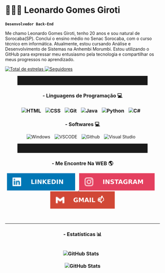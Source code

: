 # 👨🏼‍💻 Leonardo Gomes Giroti

**`Desenvolvedor Back-End`**

Me chamo Leonardo Gomes Giroti, tenho 20 anos e sou natural de Sorocaba(SP). Concluí o ensino médio no Senac Sorocaba, com o curso técnico em informática. Atualmente, estou cursando Análise e Desenvolvimento de Sistemas na Anhembi Morumbi. Estou utilizando o GitHub para expressar meu entusiasmo pela tecnologia e compartilhar os meus progressos no aprendizado.

<p align="left">
    <a href="https://github.com/Leonardo4u?tab=repositories&sort=stargazers">
        <img 
            alt="Total de estrelas" 
            title="Total de estrelas GitHub" 
            src="https://custom-icon-badges.demolab.com/github/stars/Leonardo4u?color=55960c&style=for-the-badge&labelColor=488207&logo=star&label=estrelas&timestamp=1710000000"
        />
    </a>
    <a href="https://github.com/Leonardo4u?tab=followers">
        <img 
            alt="Seguidores" 
            title="Me siga no GitHub" 
            src="https://custom-icon-badges.demolab.com/github/followers/Leonardo4u?color=236ad3&labelColor=1155ba&style=for-the-badge&logo=github&label=Seguidores&logoColor=white&timestamp=1710000000"
        />
    </a>
</p>

<hr style="height: 30px; margin: 0 40px">

<h3 align= center> - Linguagens de Programação  💻 <h3/>


<p align="center">
    <img 
        alt="HTML"
        title="HTML" 
        width="30px" 
        style="padding-right: 10px;"
        src="https://cdn.jsdelivr.net/gh/devicons/devicon@latest/icons/html5/html5-original.svg" 
    />
    <img 
        alt="CSS" 
        title="CSS"
        width="30px" 
        style="padding-right: 10px;"
        src="https://cdn.jsdelivr.net/gh/devicons/devicon@latest/icons/css3/css3-original.svg" 
    />
    <img 
        alt="Git" 
        title="Git"
        width="30px" 
        style="padding-right: 10px;"
        src="https://cdn.jsdelivr.net/gh/devicons/devicon@latest/icons/git/git-original.svg" 
    />
    <img 
        alt="Java" 
        title="Java"
        width="30px" 
        style="padding-right: 10px;"
        src="https://www.vectorlogo.zone/logos/java/java-icon.svg" 
    />
    <img 
        alt="Python" 
        title="Python"
        width="30px" 
        style="padding-right: 10px;"
        src="https://cdn.jsdelivr.net/gh/devicons/devicon@latest/icons/python/python-original.svg" 
    />
    <img 
        alt="C#"
        title="C#" 
        width="30px" 
        style="padding-right: 10px;"
        src="https://cdn.jsdelivr.net/gh/devicons/devicon@latest/icons/csharp/csharp-original.svg" 
    />
</p>

<h3 align="center">- Softwares  💻 </h3>

<p align="center">
    <img 
        alt="Windows"
        title="Windows" 
        width="30px" 
        style="padding-right: 10px;"
        src="https://camo.githubusercontent.com/00b43e96e45231a05c92a71df4db676f1fe1370f6bee5528eac8b3fc1fc2f8de/68747470733a2f2f63646e2e6a7364656c6976722e6e65742f67682f64657669636f6e732f64657669636f6e2f69636f6e732f77696e646f7773382f77696e646f7773382d6f726967696e616c2e737667" 
    />
        <img 
        alt="VSCODE"
        title="VSCODE" 
        width="30px" 
        style="padding-right: 10px;"
        src="https://camo.githubusercontent.com/f39f203ca1defeb47e3505ef9044d3303c038c60de7e67f6c229992602e59128/68747470733a2f2f63646e2e6a7364656c6976722e6e65742f67682f64657669636f6e732f64657669636f6e2f69636f6e732f7673636f64652f7673636f64652d6f726967696e616c2e737667" 
    />
        <img 
        alt="Github"
        title="Github" 
        width="30px" 
        style="padding-right: 10px;"
        src="https://camo.githubusercontent.com/dbe4ba9617b5f2b9c3c12682ab9b2c687078af1cd25a2f545461157d8e1e7401/68747470733a2f2f736b696c6c69636f6e732e6465762f69636f6e733f693d676974687562"
    />
        <img 
        alt="Visual Studio"
        title="Visual Studio" 
        width="30px" 
        style="padding-right: 10px;"
        src="https://cdn.jsdelivr.net/gh/devicons/devicon@latest/icons/visualstudio/visualstudio-original.svg"
    />

<hr style="height: 30px; margin: 0 40px">


<h3 align="center"> - Me Encontre Na WEB 🌎 </h3>

<p align="center">
    <a href="https://br.linkedin.com/in/leonardogomesgiroti">
        <img 
            alt="Linkedin" 
            title="Linkedin"
            style="padding-right: 10px;" 
            src="https://raw.githubusercontent.com/PROxZIMA/PROxZIMA/master/src/social/linkedin.svg" 
        />
    </a>
    <a href="https://instagram.com/o_gomes._">
        <img 
            alt="Instagram" 
            title="Instagram"
            style="padding-right: 10px;" 
            src="https://raw.githubusercontent.com/PROxZIMA/PROxZIMA/master/src/social/instagram.svg" 
        />
    </a>
    <a href="mailto:leogomesgiroti@gmail.com">
        <img 
            alt="Gmail" 
            title="Gmail"
            src="https://raw.githubusercontent.com/PROxZIMA/PROxZIMA/master/src/social/gmail.svg" 
        />
    </a>
</p>

<br/>

---

<h3 style align ="center"> - Estatísticas  📊  
<br/>
<br/>

<p style align ="center">
     <img 
    alt="GitHub Stats" 
    height="200" 
    style="padding-right: 10px;" 
    src="https://github-readme-stats.vercel.app/api?username=Leonardo4u&show_icons=true&theme=tokyonight&include_all_commits=true&locale=pt-br" 
  />
  <br/>
  <br/>
    <img  
      alt="GitHub Stats" 
      height="200" 
      src="https://github-readme-stats.vercel.app/api/top-langs/?username=Leonardo4u&theme=tokyonight&layout=compact&custom_title=Tecnologias&langs_count=9" 
  />
</p>